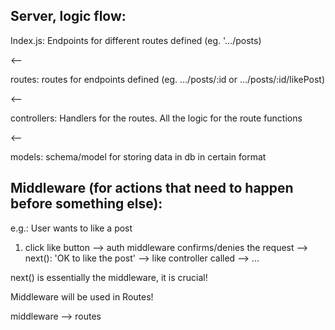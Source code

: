 ## Server, logic flow:

Index.js: 
Endpoints for different routes defined (eg. '.../posts)

<--

routes: 
routes for endpoints defined (eg. .../posts/:id or .../posts/:id/likePost)

<--

controllers:
Handlers for the routes. All the logic for the route functions

<--

models: 
schema/model for storing data in db in certain format

## Middleware (for actions that need to happen before something else):

e.g.: User wants to like a post
1. click like button --> auth middleware confirms/denies the request --> next(): 'OK to like the post' --> like controller called --> ...

next() is essentially the middleware, it is crucial!

Middleware will be used in Routes!

middleware --> routes 